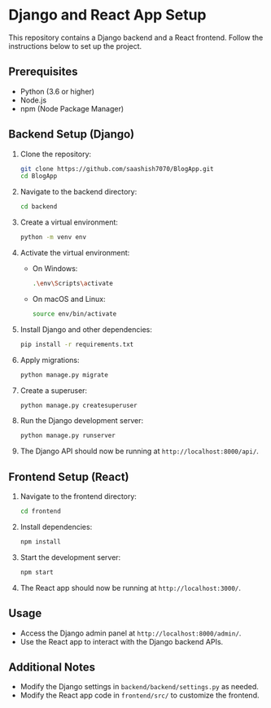 # Django and React App Setup

This repository contains a Django backend and a React frontend. Follow the instructions below to set up the project.

## Prerequisites

- Python (3.6 or higher)
- Node.js
- npm (Node Package Manager)

## Backend Setup (Django)

1. Clone the repository:

    ```bash
    git clone https://github.com/saashish7070/BlogApp.git
    cd BlogApp
    ```

2. Navigate to the backend directory:

    ```bash
    cd backend
    ```

3. Create a virtual environment:

    ```bash
    python -m venv env
    ```

4. Activate the virtual environment:

    - On Windows:

        ```bash
        .\env\Scripts\activate
        ```

    - On macOS and Linux:

        ```bash
        source env/bin/activate
        ```

5. Install Django and other dependencies:

    ```bash
    pip install -r requirements.txt
    ```

6. Apply migrations:

    ```bash
    python manage.py migrate
    ```

7. Create a superuser:

    ```bash
    python manage.py createsuperuser
    ```

8. Run the Django development server:

    ```bash
    python manage.py runserver
    ```

9. The Django API should now be running at `http://localhost:8000/api/`.

## Frontend Setup (React)

1. Navigate to the frontend directory:

    ```bash
    cd frontend
    ```

2. Install dependencies:

    ```bash
    npm install
    ```

3. Start the development server:

    ```bash
    npm start
    ```

4. The React app should now be running at `http://localhost:3000/`.

## Usage

- Access the Django admin panel at `http://localhost:8000/admin/`.
- Use the React app to interact with the Django backend APIs.

## Additional Notes

- Modify the Django settings in `backend/backend/settings.py` as needed.
- Modify the React app code in `frontend/src/` to customize the frontend.
